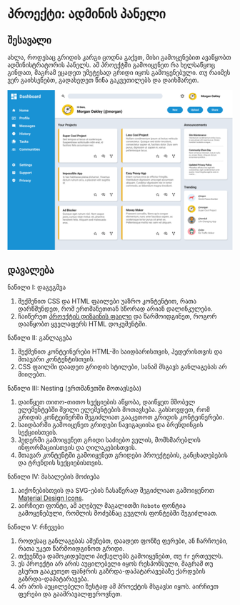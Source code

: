 # პროექტი: ადმინის პანელი

## შესავალი

ახლა, როდესაც გრიდის კარგი ცოდნა გაქვთ, მისი გამოყენებით ავაწყობთ ადმინისტრატორის პანელს. ამ პროექტში გამოიყენეთ რა ხელსაწყოც გინდათ, მაგრამ ეცადეთ უმეტესად გრიდი იყოს გამოყენებული. თუ რაიმეს ვერ გაიხსენებთ, გადახედეთ წინა გაკვეთილებს და დაიხმარეთ.

![adminis-paneli](./proeqti_adminis_paneli_imgs/admin-panel.png)

## დავალება

<div className="homework">

ნაწილი I: დაგეგმვა

1. შექმენით CSS და HTML ფაილები უაზრო კონტენტით, რათა დარწმუნდეთ, რომ ერთმანეთთან სწორად არიან დალინკულები.
2. ჩაიწერეთ [პროექტის დიზაინის ფაილი]() და წარმოიდგინეთ, როგორ დააწყობთ ყველაფერს HTML დოკუმენტში.

ნაწილი II: განლაგება

1. შექმენით კონტეინერები HTML-ში საიდბარისთვის, ჰედერისთვის და მთავარი კონტენტისთვის.
2. CSS ფაილში დაადეთ გრიდის სტილები, სანამ მსგავს განლაგებას არ მიიღებთ.

ნაწილი III: Nesting (ერთმანეთში მოთავსება)

1. დაიწყეთ თითო-თითო სექციების აწყობა, დაიწყეთ მშობელ ელემენტებში შვილი ელემენტების მოთავსება. გახსოვდეთ, რომ გრიდის კონტეინერში შეგიძლიათ გააკეთოთ გრიდის კონტეინერები.
2. საიდბარში გამოიყენეთ გრიდები ნავიგაციისა და ბრენდინგის სექციისთვის.
3. ჰედერში გამოიყენეთ გრიდი საძიებო ველის, მომხმარებლის ინფორმაციისთვის და ღილაკებისთვის.
4. მთავარ კონტენტში გამოიყენეთ გრიდები პროექტების, განცხადებების და ტრენდის სექციებისთვის.

ნაწილი IV: მასალების მოძიება

1. აიქონებისთვის და SVG-ების ჩასაწერად შეგიძლიათ გამოიყენოთ [Material Design Icons](https://pictogrammers.com/library/mdi/).
2. აირჩიეთ ფონტი, ამ აღებულ მაგალითში `Roboto` ფონტია გამოყენებული, რომლის მოძებნაც გუგლის ფონტებში შეგიძლიათ.

ნაწილი V: რჩევები

1. როდესაც განლაგებას აშენებთ, დაადეთ ფონზე ფერები, ან ჩარჩოები, რათა უკეთ წარმოიდგინოთ გრიდი.
2. თქვენზეა დამოკიდებული პიქსელებს გამოიყენებთ, თუ `fr` ერთეულს.
3. ეს პროექტი არ არის აუცილებელი იყოს რესპონსული, მაგრამ თუ გსურთ გააკეთეთ ფანჯრის გაზრდა-დაპატარავებაზე ქარდების გაზრდა-დაპატარავება.
4. არ არის აუცილებელი ზუსტად ამ პროექტის მსგავსი იყოს. აირჩიეთ ფერები და გაამრავალფეროვნეთ.